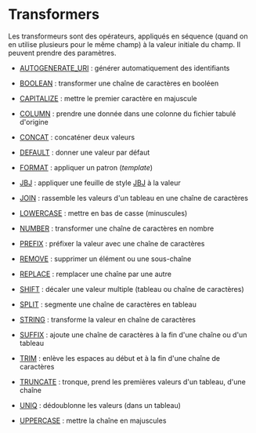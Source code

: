 # Transformers

Les transformeurs sont des opérateurs, appliqués en séquence \(quand on en utilise plusieurs pour le même champ\) à la valeur initiale du champ. Il peuvent prendre des paramètres.

* [AUTOGENERATE\_URI](/Administration/Modèle/Transformers/AUTOGENERATE_URI.md) : générer automatiquement des identifiants

* [BOOLEAN](/Administration/Modèle/Transformers/BOOLEAN.md) : transformer une chaîne de caractères en booléen

* [CAPITALIZE](/Administration/Modèle/Transformers/CAPITALIZE.md) : mettre le premier caractère en majuscule

* [COLUMN](/Administration/Modèle/Transformers/COLUMN.md) : prendre une donnée dans une colonne du fichier tabulé d'origine

* [CONCAT](/Administration/Modèle/Transformers/CONCAT.md) : concaténer deux valeurs

* [DEFAULT](/Administration/Modèle/Transformers/DEFAULT.md) : donner une valeur par défaut

* [FORMAT](/Administration/Modèle/Transformers/FORMAT.md) : appliquer un patron \(_template_\)

* [JBJ](/Administration/Modèle/Transformers/JBJ.md) : appliquer une feuille de style [JBJ](http://inist-cnrs.github.io/jbj-playground/) à la valeur

* [JOIN](/Administration/Modèle/Transformers/JOIN.md) : rassemble les valeurs d'un tableau en une chaîne de caractères

* [LOWERCASE](/Administration/Modèle/Transformers/LOWERCASE.md) : mettre en bas de casse \(minuscules\)

* [NUMBER](/Administration/Modèle/Transformers/NUMBER.md) : transformer une chaîne de caractères en nombre

* [PREFIX](/Administration/Modèle/Transformers/PREFIX.md) : préfixer la valeur avec une chaîne de caractères

* [REMOVE](/Administration/Modèle/Transformers/REMOVE.md) : supprimer un élément ou une sous-chaîne

* [REPLACE](/Administration/Modèle/Transformers/REPLACE.md) : remplacer une chaîne par une autre

* [SHIFT](/Administration/Modèle/Transformers/SHIFT.md) : décaler une valeur multiple \(tableau ou chaîne de caractères\)

* [SPLIT](/Administration/Modèle/Transformers/SPLIT.md) : segmente une chaîne de caractères en tableau

* [STRING](/Administration/Modèle/Transformers/STRING.md) : transforme la valeur en chaîne de caractères

* [SUFFIX](/Administration/Modèle/Transformers/SUFFIX.md) : ajoute une chaîne de caractères à la fin d'une chaîne ou d'un tableau

* [TRIM](/Administration/Modèle/Transformers/TRIM.md) : enlève les espaces au début et à la fin d'une chaîne de caractères

* [TRUNCATE](/Administration/Modèle/Transformers/TRUNCATE.md) : tronque, prend les premières valeurs d'un tableau, d'une chaîne

* [UNIQ](/Administration/Modèle/Transformers/UNIQ.md) : dédoublonne les valeurs \(dans un tableau\)

* [UPPERCASE](/Administration/Modèle/Transformers/UPPERCASE.md) : mettre la chaîne en majuscules



